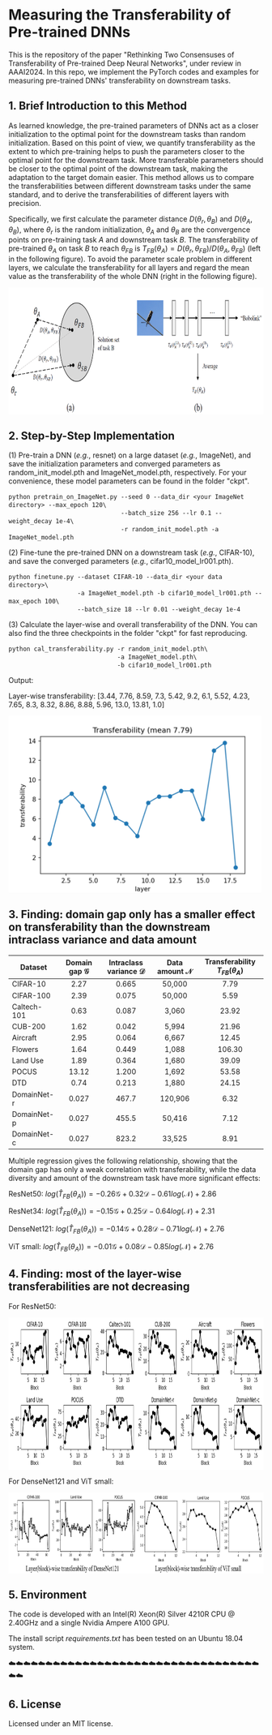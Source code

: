 # Measuring the Transferability of Pre-trained DNNs

This is the repository of the paper "Rethinking Two Consensuses of Transferability of Pre-trained Deep Neural Networks", under review in AAAI2024.
In this repo, we implement the PyTorch codes and examples for measuring pre-trained DNNs' transferability on downstream tasks.

## 1. Brief Introduction to this Method

As learned knowledge, the pre-trained parameters of DNNs act as a closer initialization to the optimal point for the downstream tasks than random initialization. Based on this point of view, we quantify transferability as the extent to which pre-training helps to push the parameters closer to the optimal point for the downstream task. More transferable parameters should be closer to the optimal point of the downstream task, making the adaptation to the target domain easier. This method allows us to compare the transferabilities between different downstream tasks under the same standard, and to derive the transferabilities of different layers with precision.

Specifically, we first calculate the parameter distance $D(\theta_r, \theta_B)$ and $D(\theta_A, \theta_B)$, where $\theta_r$ is the random initialization, $\theta_A$ and $\theta_B$ are the convergence points on pre-training task $A$ and downstream task $B$. The transferability of pre-trained $\theta_A$ on task $B$ to reach $\theta_{FB}$ is $T_{FB}(\theta_A) = D(\theta_r, \theta_{FB})/D(\theta_A, \theta_{FB})$ (left in the following figure). To avoid the parameter scale problem in different layers, we calculate the transferability for all layers and regard the mean value as the transferability of the whole DNN (right in the following figure).

<img src="Figs/method.png" width = "800" height = "250" alt="Method" align=center />

## 2. Step-by-Step Implementation

(1) Pre-train a DNN (*e.g.*, resnet) on a large dataset (*e.g.*, ImageNet), and save the initialization parameters and converged parameters as random_init_model.pth and ImageNet_model.pth, respectively. For your convenience, these model parameters can be found in the folder "ckpt".

```
python pretrain_on_ImageNet.py --seed 0 --data_dir <your ImageNet directory> --max_epoch 120\
                               --batch_size 256 --lr 0.1 --weight_decay 1e-4\
                               -r random_init_model.pth -a ImageNet_model.pth
```

(2) Fine-tune the pre-trained DNN on a downstream task (*e.g.*, CIFAR-10), and save the converged parameters (*e.g.*, cifar10_model_lr001.pth).

```
python finetune.py --dataset CIFAR-10 --data_dir <your data directory>\
                   -a ImageNet_model.pth -b cifar10_model_lr001.pth --max_epoch 100\
                   --batch_size 18 --lr 0.01 --weight_decay 1e-4
```

(3) Calculate the layer-wise and overall transferability of the DNN. You can also find the three checkpoints in the folder "ckpt" for fast reproducing.

```
python cal_transferability.py -r random_init_model.pth\
                              -a ImageNet_model.pth\
                              -b cifar10_model_lr001.pth
```

Output: 

Layer-wise transferability:  [3.44, 7.76, 8.59, 7.3, 5.42, 9.2, 6.1, 5.52, 4.23, 7.65, 8.3, 8.32, 8.86, 8.88, 5.96, 13.0, 13.81, 1.0]

<img src="Figs/transferability.png" width = "500" height = "350" alt="Layer-wise transferability" align=center />


## 3. Finding: domain gap only has a smaller effect on transferability than the downstream intraclass variance and data amount

Dataset | Domain gap $\mathcal{G}$ | Intraclass variance $\mathcal{D}$ | Data amount $\mathcal{N}$ | Transferability $T_{FB}(\theta_A)$
---  |:---------:|:---------:|:---------:|:---------:
CIFAR-10 | 2.27 | 0.665 | 50,000 | 7.79 |
CIFAR-100 | 2.39 | 0.075 | 50,000 | 5.59 |
Caltech-101 | 0.63 | 0.087 | 3,060 | 23.92 |
CUB-200 | 1.62 | 0.042 | 5,994 | 21.96 |
Aircraft | 2.95 | 0.064 | 6,667 | 12.45 |
Flowers | 1.64 | 0.449 | 1,088 | 106.30 |
Land Use | 1.89 | 0.364 | 1,680 | 39.09 |
POCUS | 13.12 | 1.200 | 1,692 | 53.58 |
DTD | 0.74 | 0.213 | 1,880 | 24.15 |
DomainNet-r | 0.027 | 467.7 | 120,906 | 6.32 |
DomainNet-p | 0.027 | 455.5 | 50,416 | 7.12 |
DomainNet-c | 0.027 | 823.2 | 33,525 | 8.91 |
           
Multiple regression gives the following relationship, showing that the domain gap has only a weak correlation with transferability, while the data diversity and amount of the downstream task have more significant effects:

ResNet50: 
$log(\hat{T}_{FB}(\theta_A)) =-0.26 \mathcal{G} + 0.32 \mathcal{D} - 0.61 log(\mathcal{N}) + 2.86$

ResNet34: 
$log(\hat{T}_{FB}(\theta_A)) =-0.15 \mathcal{G} + 0.25 \mathcal{D} - 0.64 log(\mathcal{N}) + 2.31$

DenseNet121: 
$log(\hat{T}_{FB}(\theta_A)) =-0.14 \mathcal{G} + 0.28 \mathcal{D} - 0.71 log(\mathcal{N}) + 2.76$

ViT small: 
$log(\hat{T}_{FB}(\theta_A)) =-0.01 \mathcal{G} + 0.08 \mathcal{D} - 0.85 log(\mathcal{N}) + 2.76$


## 4. Finding: most of the layer-wise transferabilities are not decreasing

For ResNet50:

<img src="Figs/layer_wise_transferability.png" width = "1000" height = "300" alt="Layer-wise transferability resnet50" align=center />

For DenseNet121 and ViT small:

<img src="Figs/layer_wise_transferability_densenet_vit.png" width = "1000" height = "160" alt="Layer-wise transferability densenet vit" align=center />

## 5. Environment
The code is developed with an Intel(R) Xeon(R) Silver 4210R CPU @ 2.40GHz and a single Nvidia Ampere A100 GPU.

The install script *requirements.txt* has been tested on an Ubuntu 18.04 system.

:cloud::cloud::cloud::cloud::cloud::cloud::cloud::cloud::cloud::cloud::cloud::cloud::cloud::cloud::cloud::cloud::cloud::cloud::cloud::cloud::cloud::cloud::cloud::cloud::cloud::cloud::cloud::cloud::cloud::cloud::cloud::cloud::cloud::cloud::cloud::cloud:

## 6. License

Licensed under an MIT license.





